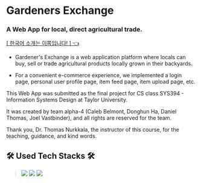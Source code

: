 # Gardeners Exchange

### A Web App for local, direct agricultural trade.

<a href="/README_kr.md"> [ 한국어 소개는 이쪽입니다! ] 👈</a> 

- Gardener's Exchange is a web application platform where locals can buy, sell or trade agricultural products locally grown in their backyards.

- For a convenient e-commerce experience, we implemented a login page, personal user profile page, item feed page, item upload page, etc.

This Web App was submitted as the final project for CS class SYS394 - Information Systems Design at Taylor University.

It was created by team alpha-4 (Caleb Belmont, Donghun Ha, Daniel Thomas, Joel Vastbinder), and all rights are reserved for the team.

Thank you, Dr. Thomas Nurkkala, the instructor of this course, for the teaching, guidance, and kind words.

## 🛠 Used Tech Stacks 🛠
>   <img src = "https://img.shields.io/badge/Python-14354C?style=for-the-badge&logo=python&logoColor=white">
>   <img src = "https://img.shields.io/badge/Flask-000000?style=for-the-badge&logo=flask&logoColor=white">
>   <img src = "https://img.shields.io/badge/PostgreSQL-316192?style=for-the-badge&logo=postgresql&logoColor=white">

